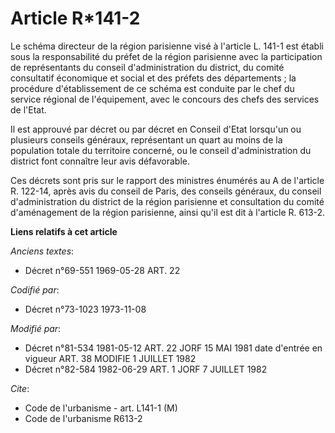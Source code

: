 # Article R*141-2

Le schéma directeur de la région parisienne visé à l'article L. 141-1 est établi sous la responsabilité du préfet de la
région parisienne avec la participation de représentants du conseil d'administration du district, du comité consultatif
économique et social et des préfets des départements ; la procédure d'établissement de ce schéma est conduite par le chef du
service régional de l'équipement, avec le concours des chefs des services de l'Etat.

Il est approuvé par décret ou par décret en Conseil d'Etat lorsqu'un ou plusieurs conseils généraux, représentant un quart au
moins de la population totale du territoire concerné, ou le conseil d'administration du district font connaître leur avis
défavorable.

Ces décrets sont pris sur le rapport des ministres énumérés au A de l'article R. 122-14, après avis du conseil de Paris, des
conseils généraux, du conseil d'administration du district de la région parisienne et consultation du comité d'aménagement de
la région parisienne, ainsi qu'il est dit à l'article R. 613-2.

**Liens relatifs à cet article**

_Anciens textes_:

  - Décret n°69-551 1969-05-28 ART. 22

_Codifié par_:

  - Décret n°73-1023 1973-11-08

_Modifié par_:

  - Décret n°81-534 1981-05-12 ART. 22 JORF 15 MAI 1981 date d'entrée en vigueur ART. 38 MODIFIE 1 JUILLET 1982
  - Décret n°82-584 1982-06-29 ART. 1 JORF 7 JUILLET 1982

_Cite_:

  - Code de l'urbanisme - art. L141-1 (M)
  - Code de l'urbanisme R613-2
